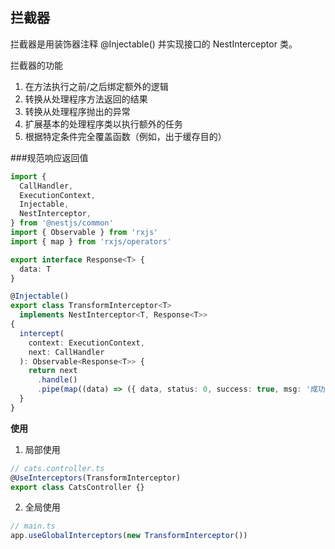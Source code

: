 ## 拦截器

拦截器是用装饰器注释 @Injectable() 并实现接口的 NestInterceptor 类。<br/>

拦截器的功能

1. 在方法执行之前/之后绑定额外的逻辑
2. 转换从处理程序方法返回的结果
3. 转换从处理程序抛出的异常
4. 扩展基本的处理程序类以执行额外的任务
5. 根据特定条件完全覆盖函数（例如，出于缓存目的）

###规范响应返回值

```typescript
import {
  CallHandler,
  ExecutionContext,
  Injectable,
  NestInterceptor,
} from '@nestjs/common'
import { Observable } from 'rxjs'
import { map } from 'rxjs/operators'

export interface Response<T> {
  data: T
}

@Injectable()
export class TransformInterceptor<T>
  implements NestInterceptor<T, Response<T>>
{
  intercept(
    context: ExecutionContext,
    next: CallHandler
  ): Observable<Response<T>> {
    return next
      .handle()
      .pipe(map((data) => ({ data, status: 0, success: true, msg: '成功' })))
  }
}
```

**使用**

1. 局部使用

```typescript
// cats.controller.ts
@UseInterceptors(TransformInterceptor)
export class CatsController {}
```

2. 全局使用

```typescript
// main.ts
app.useGlobalInterceptors(new TransformInterceptor())
```
